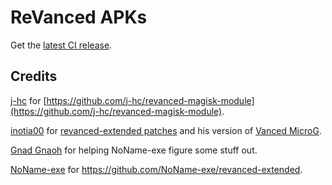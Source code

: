 # ReVanced APKs

Get the [latest CI release](https://github.com/Kryptos-123/revanced-auto-apk/releases/latest).

## Credits
[j-hc](https://github.com/j-hc) for [https://github.com/j-hc/revanced-magisk-module](https://github.com/j-hc/revanced-magisk-module).

[inotia00](https://github.com/inotia00) for [revanced-extended patches](https://github.com/inotia00/revanced-patches/tree/revanced-extended) and his version of [Vanced MicroG](https://github.com/inotia00/VancedMicroG).

[Gnad Gnaoh](https://github.com/gnadgnaoh) for helping NoName-exe figure some stuff out.

[NoName-exe](https://github.com/NoName-exe/) for https://github.com/NoName-exe/revanced-extended.

